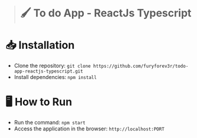 > # :paintbrush: To do App - ReactJs Typescript

# 📥 Installation
+ Clone the repository: `git clone https://github.com/furyforev3r/todo-app-reactjs-typescript.git`
+ Install dependencies: `npm install`
# 🖥️ How to Run
+ Run the command: `npm start`
+ Access the application in the browser: `http://localhost:PORT`
